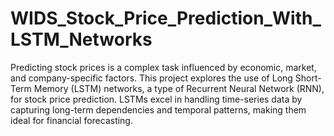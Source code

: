 # WIDS_Stock_Price_Prediction_With_LSTM_Networks
Predicting stock prices is a complex task influenced by economic, market, and company-specific factors. This project explores the use of Long Short-Term Memory (LSTM) networks, a type of Recurrent Neural Network (RNN), for stock price prediction. LSTMs excel in handling time-series data by capturing long-term dependencies and temporal patterns, making them ideal for financial forecasting.

